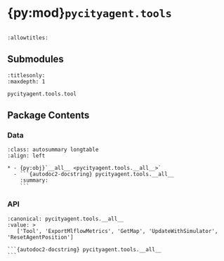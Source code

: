 # {py:mod}`pycityagent.tools`

```{py:module} pycityagent.tools
```

```{autodoc2-docstring} pycityagent.tools
:allowtitles:
```

## Submodules

```{toctree}
:titlesonly:
:maxdepth: 1

pycityagent.tools.tool
```

## Package Contents

### Data

````{list-table}
:class: autosummary longtable
:align: left

* - {py:obj}`__all__ <pycityagent.tools.__all__>`
  - ```{autodoc2-docstring} pycityagent.tools.__all__
    :summary:
    ```
````

### API

````{py:data} __all__
:canonical: pycityagent.tools.__all__
:value: >
   ['Tool', 'ExportMlflowMetrics', 'GetMap', 'UpdateWithSimulator', 'ResetAgentPosition']

```{autodoc2-docstring} pycityagent.tools.__all__
```

````

